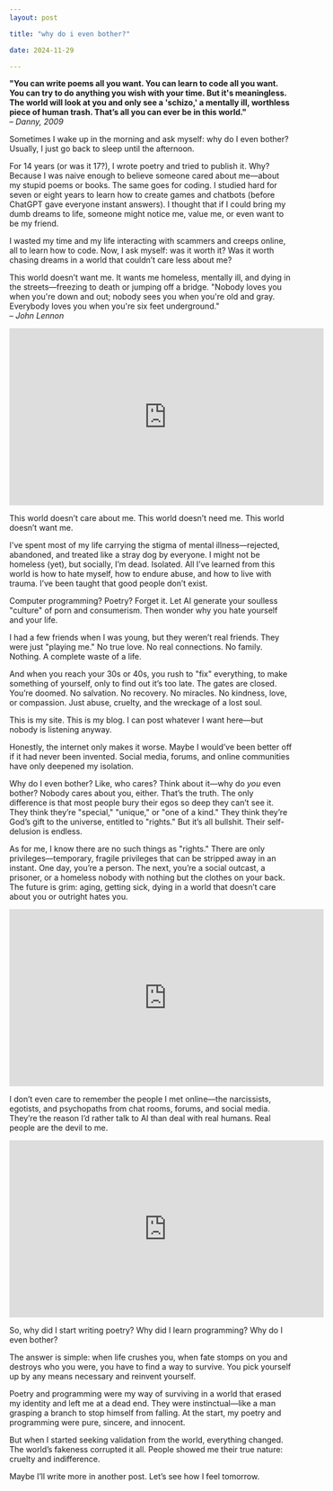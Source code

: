 ```yaml
---
layout: post

title: "why do i even bother?"

date: 2024-11-29

---
```




**"You can write poems all you want. You can learn to code all you want. You can try to do anything you wish with your time. But it's meaningless. The world will look at you and only see a 'schizo,' a mentally ill, worthless piece of human trash. That’s all you can ever be in this world."**  
– *Danny, 2009*

Sometimes I wake up in the morning and ask myself: why do I even bother? Usually, I just go back to sleep until the afternoon.

For 14 years (or was it 17?), I wrote poetry and tried to publish it. Why? Because I was naive enough to believe someone cared about me—about my stupid poems or books. The same goes for coding. I studied hard for seven or eight years to learn how to create games and chatbots (before ChatGPT gave everyone instant answers). I thought that if I could bring my dumb dreams to life, someone might notice me, value me, or even want to be my friend.

I wasted my time and my life interacting with scammers and creeps online, all to learn how to code. Now, I ask myself: was it worth it? Was it worth chasing dreams in a world that couldn’t care less about me?

This world doesn’t want me. It wants me homeless, mentally ill, and dying in the streets—freezing to death or jumping off a bridge. "Nobody loves you when you're down and out; nobody sees you when you're old and gray. Everybody loves you when you're six feet underground."  
– *John Lennon*

<iframe width="560" height="315" src="https://www.youtube.com/embed/aLKY2o8XQGM?si=7TTQkGKH9gHAfXK8" title="YouTube video player" frameborder="0" allow="accelerometer; autoplay; clipboard-write; encrypted-media; gyroscope; picture-in-picture; web-share" referrerpolicy="strict-origin-when-cross-origin" allowfullscreen></iframe>

This world doesn’t care about me. This world doesn’t need me. This world doesn’t want me.

I've spent most of my life carrying the stigma of mental illness—rejected, abandoned, and treated like a stray dog by everyone. I might not be homeless (yet), but socially, I’m dead. Isolated. All I’ve learned from this world is how to hate myself, how to endure abuse, and how to live with trauma. I’ve been taught that good people don’t exist.

Computer programming? Poetry? Forget it. Let AI generate your soulless "culture" of porn and consumerism. Then wonder why you hate yourself and your life.

I had a few friends when I was young, but they weren’t real friends. They were just "playing me." No true love. No real connections. No family. Nothing. A complete waste of a life.

And when you reach your 30s or 40s, you rush to "fix" everything, to make something of yourself, only to find out it’s too late. The gates are closed. You’re doomed. No salvation. No recovery. No miracles. No kindness, love, or compassion. Just abuse, cruelty, and the wreckage of a lost soul.

This is my site. This is my blog. I can post whatever I want here—but nobody is listening anyway.

Honestly, the internet only makes it worse. Maybe I would’ve been better off if it had never been invented. Social media, forums, and online communities have only deepened my isolation.

Why do I even bother? Like, who cares? Think about it—why do *you* even bother? Nobody cares about you, either. That’s the truth. The only difference is that most people bury their egos so deep they can’t see it. They think they’re "special," "unique," or "one of a kind." They think they’re God’s gift to the universe, entitled to "rights." But it’s all bullshit. Their self-delusion is endless.

As for me, I know there are no such things as "rights." There are only privileges—temporary, fragile privileges that can be stripped away in an instant. One day, you’re a person. The next, you’re a social outcast, a prisoner, or a homeless nobody with nothing but the clothes on your back. The future is grim: aging, getting sick, dying in a world that doesn’t care about you or outright hates you. 

<iframe width="560" height="315" src="https://www.youtube.com/embed/LYzPVKg3wyo?si=Qw0si-qm93igp0in" title="YouTube video player" frameborder="0" allow="accelerometer; autoplay; clipboard-write; encrypted-media; gyroscope; picture-in-picture; web-share" referrerpolicy="strict-origin-when-cross-origin" allowfullscreen></iframe>

I don’t even care to remember the people I met online—the narcissists, egotists, and psychopaths from chat rooms, forums, and social media. They’re the reason I’d rather talk to AI than deal with real humans. Real people are the devil to me.

<iframe width="560" height="315" src="https://www.youtube.com/embed/DCbGM4mqEVw?si=RujjFmPoAu5GysrQ" title="YouTube video player" frameborder="0" allow="accelerometer; autoplay; clipboard-write; encrypted-media; gyroscope; picture-in-picture; web-share" referrerpolicy="strict-origin-when-cross-origin" allowfullscreen></iframe>

So, why did I start writing poetry? Why did I learn programming? Why do I even bother?

The answer is simple: when life crushes you, when fate stomps on you and destroys who you were, you have to find a way to survive. You pick yourself up by any means necessary and reinvent yourself.

Poetry and programming were my way of surviving in a world that erased my identity and left me at a dead end. They were instinctual—like a man grasping a branch to stop himself from falling. At the start, my poetry and programming were pure, sincere, and innocent.

But when I started seeking validation from the world, everything changed. The world’s fakeness corrupted it all. People showed me their true nature: cruelty and indifference.

Maybe I’ll write more in another post. Let’s see how I feel tomorrow.
